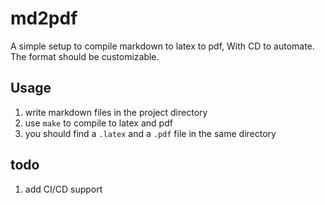 # md2pdf
A simple setup to compile markdown to latex to pdf, With CD to automate. The format should be customizable.

## Usage
1. write markdown files in the project directory
2. use `make` to compile to latex and pdf
3. you should find a `.latex` and a `.pdf` file in the same directory

## todo
1. add CI/CD support
